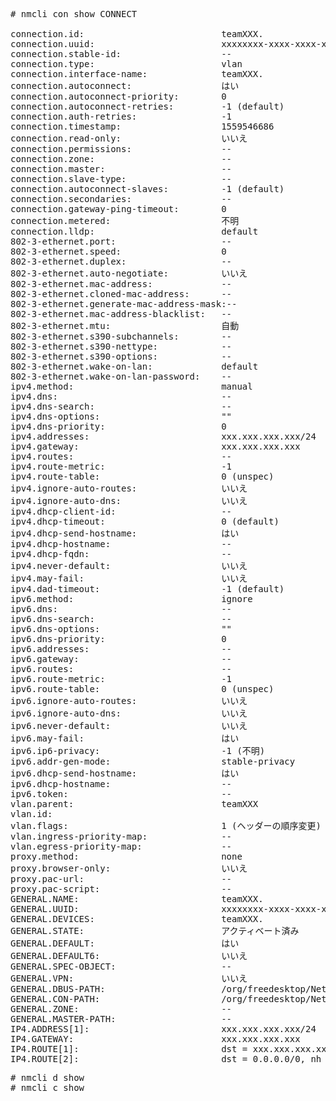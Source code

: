 <pre>
# nmcli con show CONNECT

connection.id:                          teamXXX.<VLAN-ID>
connection.uuid:                        xxxxxxxx-xxxx-xxxx-xxxx-xxxxxxxx
connection.stable-id:                   --
connection.type:                        vlan
connection.interface-name:              teamXXX.<VLAN-ID>
connection.autoconnect:                 はい
connection.autoconnect-priority:        0
connection.autoconnect-retries:         -1 (default)
connection.auth-retries:                -1
connection.timestamp:                   1559546686
connection.read-only:                   いいえ
connection.permissions:                 --
connection.zone:                        --
connection.master:                      --
connection.slave-type:                  --
connection.autoconnect-slaves:          -1 (default)
connection.secondaries:                 --
connection.gateway-ping-timeout:        0
connection.metered:                     不明
connection.lldp:                        default
802-3-ethernet.port:                    --
802-3-ethernet.speed:                   0
802-3-ethernet.duplex:                  --
802-3-ethernet.auto-negotiate:          いいえ
802-3-ethernet.mac-address:             --
802-3-ethernet.cloned-mac-address:      --
802-3-ethernet.generate-mac-address-mask:--
802-3-ethernet.mac-address-blacklist:   --
802-3-ethernet.mtu:                     自動
802-3-ethernet.s390-subchannels:        --
802-3-ethernet.s390-nettype:            --
802-3-ethernet.s390-options:            --
802-3-ethernet.wake-on-lan:             default
802-3-ethernet.wake-on-lan-password:    --
ipv4.method:                            manual
ipv4.dns:                               --
ipv4.dns-search:                        --
ipv4.dns-options:                       ""
ipv4.dns-priority:                      0
ipv4.addresses:                         xxx.xxx.xxx.xxx/24
ipv4.gateway:                           xxx.xxx.xxx.xxx
ipv4.routes:                            --
ipv4.route-metric:                      -1
ipv4.route-table:                       0 (unspec)
ipv4.ignore-auto-routes:                いいえ
ipv4.ignore-auto-dns:                   いいえ
ipv4.dhcp-client-id:                    --
ipv4.dhcp-timeout:                      0 (default)
ipv4.dhcp-send-hostname:                はい
ipv4.dhcp-hostname:                     --
ipv4.dhcp-fqdn:                         --
ipv4.never-default:                     いいえ
ipv4.may-fail:                          いいえ
ipv4.dad-timeout:                       -1 (default)
ipv6.method:                            ignore
ipv6.dns:                               --
ipv6.dns-search:                        --
ipv6.dns-options:                       ""
ipv6.dns-priority:                      0
ipv6.addresses:                         --
ipv6.gateway:                           --
ipv6.routes:                            --
ipv6.route-metric:                      -1
ipv6.route-table:                       0 (unspec)
ipv6.ignore-auto-routes:                いいえ
ipv6.ignore-auto-dns:                   いいえ
ipv6.never-default:                     いいえ
ipv6.may-fail:                          はい
ipv6.ip6-privacy:                       -1 (不明)
ipv6.addr-gen-mode:                     stable-privacy
ipv6.dhcp-send-hostname:                はい
ipv6.dhcp-hostname:                     --
ipv6.token:                             --
vlan.parent:                            teamXXX
vlan.id:                                <VLAN-ID>
vlan.flags:                             1 (ヘッダーの順序変更<E3>)
vlan.ingress-priority-map:              --
vlan.egress-priority-map:               --
proxy.method:                           none
proxy.browser-only:                     いいえ
proxy.pac-url:                          --
proxy.pac-script:                       --
GENERAL.NAME:                           teamXXX.<VLAN-ID>
GENERAL.UUID:                           xxxxxxxx-xxxx-xxxx-xxxx-xxxxxxxx
GENERAL.DEVICES:                        teamXXX.<VLAN-ID>
GENERAL.STATE:                          アクティベート済み
GENERAL.DEFAULT:                        はい
GENERAL.DEFAULT6:                       いいえ
GENERAL.SPEC-OBJECT:                    --
GENERAL.VPN:                            いいえ
GENERAL.DBUS-PATH:                      /org/freedesktop/NetworkManager/ActiveConnection/9
GENERAL.CON-PATH:                       /org/freedesktop/NetworkManager/Settings/9
GENERAL.ZONE:                           --
GENERAL.MASTER-PATH:                    --
IP4.ADDRESS[1]:                         xxx.xxx.xxx.xxx/24
IP4.GATEWAY:                            xxx.xxx.xxx.xxx
IP4.ROUTE[1]:                           dst = xxx.xxx.xxx.xxx/24, nh = 0.0.0.0, mt = 400
IP4.ROUTE[2]:                           dst = 0.0.0.0/0, nh = xxx.xxx.xxx.xxx, mt = 400
</pre>


<pre>
# nmcli d show
# nmcli c show
</pre>
